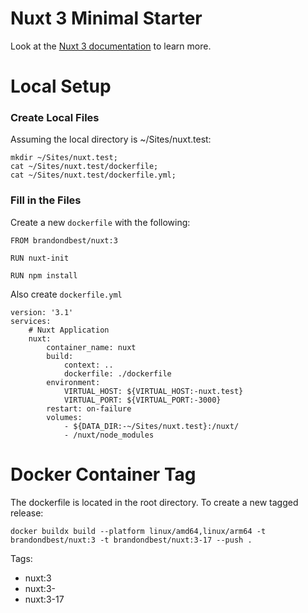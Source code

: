 # Nuxt 3 Minimal Starter

Look at the [Nuxt 3 documentation](https://nuxt.com/docs/getting-started/introduction) to learn more.

# Local Setup

### Create Local Files

Assuming the local directory is ~/Sites/nuxt.test:

```
mkdir ~/Sites/nuxt.test;
cat ~/Sites/nuxt.test/dockerfile;
cat ~/Sites/nuxt.test/dockerfile.yml;
```

### Fill in the Files

Create a new `dockerfile` with the following:
```
FROM brandondbest/nuxt:3

RUN nuxt-init

RUN npm install
```

Also create `dockerfile.yml`

```
version: '3.1'
services:
    # Nuxt Application
    nuxt:
        container_name: nuxt
        build:
            context: ..
            dockerfile: ./dockerfile
        environment:
            VIRTUAL_HOST: ${VIRTUAL_HOST:-nuxt.test}
            VIRTUAL_PORT: ${VIRTUAL_PORT:-3000}
        restart: on-failure
        volumes:
            - ${DATA_DIR:-~/Sites/nuxt.test}:/nuxt/
            - /nuxt/node_modules
```


# Docker Container Tag

The dockerfile is located in the root directory. To create a new tagged release:

```
docker buildx build --platform linux/amd64,linux/arm64 -t brandondbest/nuxt:3 -t brandondbest/nuxt:3-17 --push .
```

Tags:
- nuxt:3
- nuxt:3-<npm version>
- nuxt:3-17